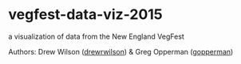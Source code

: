 # vegfest-data-viz-2015
a visualization of data from the New England VegFest

Authors: Drew Wilson ([drewrwilson](https://github.com/drewrwilson)) & Greg Opperman ([gopperman](https://github.com/gopperman))
